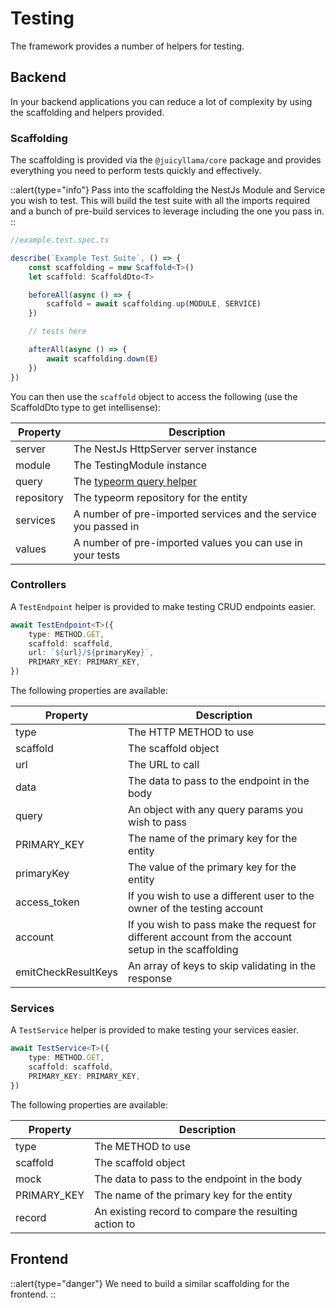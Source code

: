 # Testing

The framework provides a number of helpers for testing.

## Backend

In your backend applications you can reduce a lot of complexity by using the scaffolding and helpers provided.

### Scaffolding

The scaffolding is provided via the `@juicyllama/core` package and provides everything you need to perform tests quickly and effectively.

::alert{type="info"}
Pass into the scaffolding the NestJs Module and Service you wish to test. This will build the test suite with all the imports required and a bunch of pre-build services to leverage including the one you pass in.
::

```typescript
//example.test.spec.ts

describe(`Example Test Suite`, () => {
	const scaffolding = new Scaffold<T>()
	let scaffold: ScaffoldDto<T>

	beforeAll(async () => {
		scaffold = await scaffolding.up(MODULE, SERVICE)
	})

    // tests here

	afterAll(async () => {
		await scaffolding.down(E)
	})
})
```

You can then use the `scaffold` object to access the following (use the ScaffoldDto type to get intellisense):

| Property   | Description                                                     |
|------------|-----------------------------------------------------------------|
| server     | The NestJs HttpServer server instance                           |
| module     | The TestingModule instance                                      |
| query      | The [typeorm query helper](/utils/typeorm/query)                |
| repository | The typeorm repository for the entity                           |
| services   | A number of pre-imported services and the service you passed in |
| values     | A number of pre-imported values you can use in your tests       |


### Controllers

A `TestEndpoint` helper is provided to make testing CRUD endpoints easier.

```typescript
await TestEndpoint<T>({
	type: METHOD.GET,
	scaffold: scaffold,
	url: `${url}/${primaryKey}`,
	PRIMARY_KEY: PRIMARY_KEY,
})
```

The following properties are available:

| Property        | Description                                                                                          |
|-----------------|------------------------------------------------------------------------------------------------------|
| type            | The HTTP METHOD to use                                                                               |
| scaffold        | The scaffold object                                                                                  |
| url             | The URL to call                                                                                      |
| data            | The data to pass to the endpoint in the body                                                         |
| query           | An object with any query params you wish to pass                                                     |
| PRIMARY_KEY     | The name of the primary key for the entity                                                           |
| primaryKey      | The value of the primary key for the entity                                                          |
| access_token    | If you wish to use a different user to the owner of the testing account                              |
| account         | If you wish to pass make the request for different account from the account setup in the scaffolding |
| emitCheckResultKeys | An array of keys to skip validating in the response                                                  |

### Services

A `TestService` helper is provided to make testing your services easier.

```typescript
await TestService<T>({
	type: METHOD.GET,
	scaffold: scaffold,
	PRIMARY_KEY: PRIMARY_KEY,
})
```

The following properties are available:

| Property    | Description                                           |
|-------------|-------------------------------------------------------|
| type        | The METHOD to use                                     |
| scaffold    | The scaffold object                                   |
| mock        | The data to pass to the endpoint in the body          |
| PRIMARY_KEY | The name of the primary key for the entity            |
| record      | An existing record to compare the resulting action to |  

## Frontend

::alert{type="danger"}
We need to build a similar scaffolding for the frontend.
::